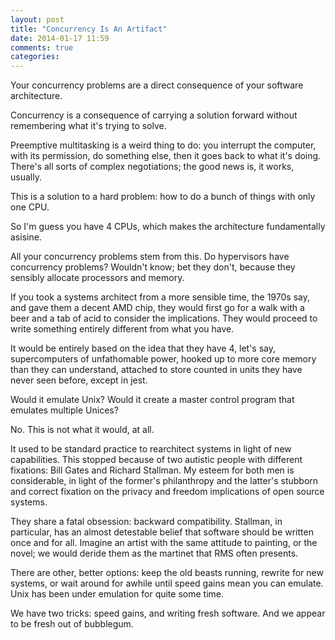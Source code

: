 ```yaml
---
layout: post
title: "Concurrency Is An Artifact"
date: 2014-01-17 11:59
comments: true
categories: 
---
```


Your concurrency problems are a direct consequence of your software architecture. 

Concurrency is a consequence of carrying a solution forward without remembering what it's trying to solve.

Preemptive multitasking is a weird thing to do: you interrupt the computer, with its permission, do something else, then it goes back to what it's doing. There's all sorts of complex negotiations; the good news is, it works, usually. 

This is a solution to a hard problem: how to do a bunch of things with only one CPU.

So I'm guess you have 4 CPUs, which makes the architecture fundamentally asisine. 

All your concurrency problems stem from this. Do hypervisors have concurrency problems? Wouldn't know; bet they don't, because they sensibly allocate processors and memory. 

If you took a systems architect from a more sensible time, the 1970s say, and gave them a decent AMD chip, they would first go for a walk with a beer and a tab of acid to consider the implications. They would proceed to write something entirely different from what you have.

It would be entirely based on the idea that they have 4, let's say, supercomputers of unfathomable power, hooked up to more core memory than they can understand, attached to store counted in units they have never seen before, except in jest.

Would it emulate Unix? Would it create a master control program that emulates multiple Unices?

No. This is not what it would, at all.

It used to be standard practice to rearchitect systems in light of new capabilities. This stopped because of two autistic people with different fixations: Bill Gates and Richard Stallman. My esteem for both men is considerable, in light of the former's philanthropy and the latter's stubborn and correct fixation on the privacy and freedom implications of open source systems. 

They share a fatal obsession: backward compatibility. Stallman, in particular, has an almost detestable belief that software should be written once and for all. Imagine an artist with the same attitude to painting, or the novel; we would deride them as the martinet that RMS often presents.

There are other, better options: keep the old beasts running, rewrite for new systems, or wait around for awhile until speed gains mean you can emulate. Unix has been under emulation for quite some time.

We have two tricks: speed gains, and writing fresh software. And we appear to be fresh out of bubblegum.